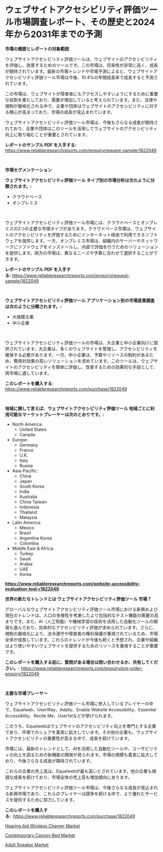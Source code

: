 <p><h1>ウェブサイトアクセシビリティ評価ツール市場調査レポート、その歴史と2024年から2031年までの予測</h1></p><p><strong>市場の概要とレポートの対象範囲</strong></p>
<p><p>ウェブサイトアクセシビリティ評価ツールは、ウェブサイトのアクセシビリティを評価し、改善するためのツールです。この市場は、将来性が非常に高く、成長が期待されています。最新の市場トレンドや市場予測によると、ウェブサイトアクセシビリティ評価ツール市場は今後、10.4%の年間成長率で成長すると予測されています。</p><p>この市場は、ウェブサイトが障害者にもアクセスしやすいようにするために重要な役割を果たしており、需要が増加していると考えられています。また、法律や規制が厳格化される中で、企業や団体はウェブサイトのアクセシビリティに対する関心が高まっており、市場の成長が見込まれています。</p><p>ウェブサイトアクセシビリティ評価ツール市場は、今後もさらなる成長が期待されており、企業や団体はこのツールを活用してウェブサイトのアクセシビリティ向上に取り組むことが重要とされています。</p></p>
<p><strong>レポートのサンプル PDF を入手する:</strong> <a href="https://www.reliableresearchreports.com/enquiry/request-sample/1822049">https://www.reliableresearchreports.com/enquiry/request-sample/1822049</a></p>
<p>&nbsp;</p>
<p><strong>市場セグメンテーション</strong></p>
<p><strong>ウェブサイトアクセシビリティ評価ツール タイプ別の市場分析は次のように分類されます。:</strong></p>
<p><ul><li>クラウドベース</li><li>オンプレミス</li></ul></p>
<p>&nbsp;</p>
<p><p>ウェブサイトアクセシビリティ評価ツール市場には、クラウドベースとオンプレミスの2つの主要な市場タイプがあります。クラウドベース市場は、ウェブサイトのアクセシビリティを評価するためにインターネット経由で利用できるソフトウェアを提供します。一方、オンプレミス市場は、組織内のサーバーやネットワークにソフトウェアをインストールし、内部で評価を行うためのソリューションを提供します。両方の市場は、異なるニーズや予算に合わせて選択することができます。</p></p>
<p><strong>レポートのサンプル PDF を入手する:</strong>&nbsp;<a href="https://www.reliableresearchreports.com/enquiry/request-sample/1822049">https://www.reliableresearchreports.com/enquiry/request-sample/1822049</a></p>
<p>&nbsp;</p>
<p><strong> ウェブサイトアクセシビリティ評価ツール アプリケーション別の市場産業調査は次のように分類されます。:</strong></p>
<p><ul><li>大規模企業</li><li>中小企業</li></ul></p>
<p>&nbsp;</p>
<p><p>ウェブサイトアクセシビリティ評価ツールの市場は、大企業と中小企業向けに提供されています。大企業は、多くのウェブサイトを管理し、アクセシビリティを確保する必要があります。一方、中小企業は、予算やリソースの制約があるため、費用対効果の高いソリューションを求めています。このツールは、ウェブサイトのアクセシビリティを簡単に評価し、改善するための効果的な手段として、両市場に適しています。</p></p>
<p><strong>このレポートを購入する:</strong>&nbsp; <a href="https://www.reliableresearchreports.com/purchase/1822049">https://www.reliableresearchreports.com/purchase/1822049</a></p>
<p>&nbsp;</p>
<p><strong>地域に関して言えば、ウェブサイトアクセシビリティ評価ツール 地域ごとに利用可能なマーケットプレーヤーは次のとおりです。:</strong></p>
<p><ul>
    <li>
        North America:
        <ul>
            <li>United States</li>
            <li>Canada</li>
        </ul>
    </li>
    <li>
        Europe:
        <ul>
            <li>Germany</li>
            <li>France</li>
            <li>U.K.</li>
            <li>Italy</li>
            <li>Russia</li>
        </ul>
    </li>
    <li>
        Asia-Pacific:
        <ul>
            <li>China</li>
            <li>Japan</li>
            <li>South Korea</li>
            <li>India</li>
            <li>Australia</li>
            <li>China Taiwan</li>
            <li>Indonesia</li>
            <li>Thailand</li>
            <li>Malaysia</li>
        </ul>
    </li>
    <li>
        Latin America:
        <ul>
            <li>Mexico</li>
            <li>Brazil</li>
            <li>Argentina Korea</li>
            <li>Colombia</li>
        </ul>
    </li>
    <li>
        Middle East & Africa:
        <ul>
            <li>Turkey</li>
            <li>Saudi</li>
            <li>Arabia</li>
            <li>UAE</li>
            <li>Korea</li>
        </ul>
    </li>
    </ul></p>
<p><strong><a href="https://www.reliableresearchreports.com/website-accessibility-evaluation-tool-r1822049">https://www.reliableresearchreports.com/website-accessibility-evaluation-tool-r1822049</a></strong>&nbsp;</p>
<p><strong>世界の新たなトレンドとは ウェブサイトアクセシビリティ評価ツール 市場？</strong></p>
<p><p>グローバルなウェブサイトアクセシビリティ評価ツール市場における新興および現在のトレンドは、人口の多様性を考慮したより包括的なテスト機能の需要の高まりです。また、AI（人工知能）や機械学習の技術を活用した自動化ツールの開発も進んでおり、効率的なアクセシビリティ評価が求められています。さらに、規制の厳格化により、法令遵守や障害者の権利保護が重視されているため、市場全体が成長しています。これらのトレンドが今後も続くと予想され、企業や組織はより使いやすいウェブサイトを提供するためのリソースを重視することが重要です。</p></p>
<p><strong>このレポートを購入する前に、質問がある場合は問い合わせるか、共有してください。</strong>- <a href="https://www.reliableresearchreports.com/enquiry/pre-order-enquiry/1822049">https://www.reliableresearchreports.com/enquiry/pre-order-enquiry/1822049</a></p>
<p>&nbsp;</p>
<p><strong>主要な市場プレーヤー</strong></p>
<p><p>ウェブサイトアクセシビリティ評価ツール市場に参入しているプレイヤーの中で、Equalweb、UserWay、Adally、Enable Website Accessibility、Essential Accessiblity、Recite Me、User1stなどが挙げられます。</p><p>このうち、Equalwebはウェブサイトのアクセシビリティ向上を専門とする企業であり、市場でのシェアを着実に拡大しています。その他の企業も、ウェブサイトアクセシビリティの重要性が高まる中で、成長を続けています。</p><p>市場には、最新のトレンドとして、AIを活用した自動化ツールや、ユーザビリティの向上を図るための新機能の開発が見られます。市場の規模も着実に拡大しており、今後さらなる成長が期待されています。</p><p>これらの企業の売上高は、Equalwebが最も高いとされています。他の企業も順調な成長を続けており、市場全体の売上高も増加傾向にあります。</p><p>ウェブサイトアクセシビリティ評価ツール市場は、今後さらなる成長が見込まれる新興市場であり、これらのプレイヤーは競争を続ける中で、より優れたサービスを提供するために努力しています。</p></p>
<p><strong>このレポートを購入する:</strong>&nbsp;&nbsp;<a href="https://www.reliableresearchreports.com/purchase/1822049">https://www.reliableresearchreports.com/purchase/1822049</a></p>
<p><p><a href="https://www.linkedin.com/pulse/hearing-aid-wireless-chargernbspmarket-focuses-market-share-size-twvqc?trackingId=FDDPx987IHcKMtBEfkHndQ%3D%3D">Hearing Aid Wireless Charger Market</a></p><p><a href="https://www.linkedin.com/pulse/contemporary-canopy-bed-market-trends-analysis-forecasted-cqamf?trackingId=M6%2FtOSboQPWHFDuBef4sXw%3D%3D">Contemporary Canopy Bed Market</a></p><p><a href="https://www.linkedin.com/pulse/adult-sneaker-market-size-reveals-best-marketing-channels-global-sqxmc?trackingId=R9m799XO29%2BvS1u6JvuoqA%3D%3D">Adult Sneaker Market</a></p></p>